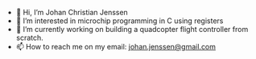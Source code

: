 - 👋 Hi, I’m Johan Christian Jenssen
- 👀 I’m interested in microchip programming in C using registers
- 🌱 I’m currently working on building a quadcopter flight controller from scratch.
- 📫 How to reach me on my email: johan.jenssen@gmail.com


